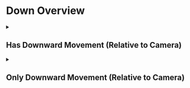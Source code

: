 # Down Overview

<details>
<summary><h2>Has Downward Movement (Relative to Camera)</h2></summary>


<h3>🔵 Label Name:</h3>
<code>has_down_wrt_camera</code>


<h3>📖 Definition:</h3>
Does the camera move downward (not tilting down) with respect to the initial frame?

<details>
<summary><h4> Question (Definition)</h4></summary>

- Is the camera moving downward in space based on its starting position?

- Is the camera moving downward (not tilting down) with respect to itself, creating a noticeable vertical parallax effect?

- Is the downward motion of the camera clear in this shot by comparing the start and end of the shot?

- Is the camera performing a pedestal down movement relative to its initial position?

- Is the camera descending with respect to itself?

</details>

<details>
<summary><h4> Alternative Question</h4></summary>

- Does the camera move downward (not tilting down)?

- Is the camera moving downward?

- Is there clear downward movement when comparing the start and end of the shot?

- Does the camera travel downward in space, rather than tilting down?

- Is the camera lowering through the space?

- Does the shot feature a clear downward motion of the camera?

- Is the camera's movement progressing downward rather than upward?

- Is the downward motion of the camera clear in this shot?

- Does the camera travel downward in space, rather than tilting down?

- Is the camera descending in the scene?

- Does the perspective shift downward rather than relying on tilt?

- Is the camera physically traveling downward instead of rotating?

- Is the camera lowering, creating a strong sense of vertical movement?

</details>

<details>
<summary><h4> Prompt (Definition)</h4></summary>

- A video where the camera moves downward (not tilting down) with respect to the initial frame.

- A shot where the camera moves downward in space based on its starting position.

- A video where the camera moves downward (not tilting down) with respect to itself, creating a noticeable vertical parallax effect.

- A scene where the downward motion of the camera is clear by comparing the start and end of the shot.

- The camera performs a pedestal down movement with respect to itself.

- The camera descends with respect to itself.

- A video where the camera physically lowers with respect to itself.

</details>

<details>
<summary><h4> Alternative Prompt</h4></summary>

- A shot where the camera moves downward, not tilting down.

- A video where the camera is moving downward.

- The camera moves downward in space based on its starting position.

- The camera lowers through the space.

- The camera moves downward.

- Camera descends downward.

- A scene where there is clear downward movement when comparing the start and end of the shot.

- A video where the camera travels downward in space, rather than tilting down.

- A shot where the camera lowers through the space.

- A video where the shot features a clear downward motion of the camera.

- A scene where the camera's movement progresses downward rather than upward.

- A video where the downward motion of the camera is clear.

- A shot where the camera travels downward in space rather than tilting down.

- A scene where the camera is descending in the shot.

- A video where the perspective shifts downward rather than relying on tilt.

- A shot where the camera physically travels downward instead of rotating.

- A video where the camera lowers, creating a strong sense of vertical movement.

</details>

<h4>🟢 Positive:</h4>
<code>self.cam_motion.down_cam is True</code>

<h4>🔴 Negative:</h4>
<code>self.cam_motion.down_cam is False</code>

<details>
<summary><h4>🔴 Negative (Easy)</h4></summary>

- <b>moving_up</b>: <code>self.cam_motion.up_cam is True</code>

</details>

<details>
<summary><h4>🔴 Negative (Hard)</h4></summary>

- <b>tilting_down</b>: <code>self.cam_motion.tilt_down is True and self.cam_motion.down_cam is False</code>

</details>

</details>

<details>
<summary><h2>Only Downward Movement (Relative to Camera)</h2></summary>


<h3>🔵 Label Name:</h3>
<code>only_down_wrt_camera</code>


<h3>📖 Definition:</h3>
Does the camera only move downward (not tilting down) with respect to the initial frame?

<details>
<summary><h4> Question (Definition)</h4></summary>

- Is downward motion the only camera movement from the initial frame?

- Is there no other camera motion except downward movement relative to the initial frame?

- Does the camera move downward with respect to itself without any other movement or tilting?

- Is the camera only moving downward relative to the first frame?

- Is the camera only performing a pedestal down movement with respect to itself?

- Is the camera only descending with respect to itself?

- Is the camera only moving downward without tilting down relative to the first frame?

</details>

<details>
<summary><h4> Alternative Question</h4></summary>

- Is the camera only moving downward?

- Is the camera only moving downward (not tilting down) in the scene, creating a noticeable vertical parallax effect?

- Is downward motion the only camera movement in this shot?

- Does the camera travel only downward in space, rather than tilting down?

- Is the camera exclusively moving downward relative to its initial position?

- Does the camera lower in a straight downward direction without any other motions?

- Is the only movement in this shot a downward motion?

- Is there no forward, sideways, or tilt adjustments while moving downward?

- Does the camera descend without any horizontal changes?

- Does the tracking movement consist only of a downward drop?

- Is the camera strictly descending downward with no other motion applied?

- Does the shot feature only a single directional downward movement?

</details>

<details>
<summary><h4> Prompt (Definition)</h4></summary>

- A video where the camera only moves downward (not tilting down) relative to the initial frame.

- A shot where the camera lowers straight down with respect to the initial frame without any other motion.

- A video where the camera exclusively moves downward relative to the initial frame, creating a noticeable vertical parallax effect.

- A scene where the camera moves only downward relative to itself, avoiding tilting or other motions.

- The camera is only performing a pedestal down movement with respect to itself.

- The camera is only descending with respect to itself.

</details>

<details>
<summary><h4> Alternative Prompt</h4></summary>

- A tracking shot where the camera moves downward without incorporating other movement types.

- A shot where the downward motion is the only movement present in the scene.

- A shot where the camera moves strictly downward without forward or sideways movement.

- A video where the camera descends in a single direction without any other adjustments.

- A scene where the camera lowers without shifting horizontally.

- A video where the camera strictly maintains downward movement with no deviation.

- A shot where the tracking movement is purely downward with no other motion.

- A scene where the only movement present is the camera lowering vertically.

</details>

<h4>🟢 Positive:</h4>
<code>self.cam_motion.down_cam is True and self.cam_motion.check_if_no_motion_cam(exclude=['down_cam'])</code>

<h4>🔴 Negative:</h4>
<code>self.cam_motion.down_cam is False or not self.cam_motion.check_if_no_motion_cam(exclude=['down_cam']))</code>

<details>
<summary><h4>🔴 Negative (Easy)</h4></summary>

- <b>moving_up</b>: <code>self.cam_motion.up_cam is True</code>

- <b>only_moving_up</b>: <code>self.cam_motion.up_cam is True and self.cam_motion.check_if_no_motion_cam(exclude=['up_cam'])</code>

</details>

<details>
<summary><h4>🔴 Negative (Hard)</h4></summary>

- <b>tilting_down</b>: <code>self.cam_motion.down_cam is False and self.cam_motion.tilt_down is True</code>

- <b>compound_motion_with_down</b>: <code>self.cam_motion.down_cam is True and not self.cam_motion.check_if_no_motion_cam(exclude=['down_cam'])</code>

</details>

</details>
